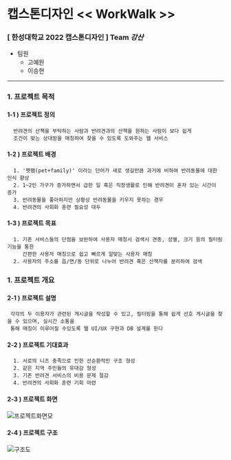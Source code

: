 # 캡스톤디자인 << WorkWalk >>

### [ 한성대학교 2022 캡스톤디자인 ] Team _강산_<br/>


- 팀원
  - 고예원
  - 이승현

---

### 1. 프로젝트 목적
  #### 1-1 ) 프로젝트 정의
```
  반려견의 산책을 부탁하는 사람과 반려견과의 산책을 원하는 사람이 보다 쉽게
  조건이 맞는 상대방을 매칭하여 찾을 수 있도록 도와주는 웹 서비스
```

  #### 1-2 ) 프로젝트 배경
```
  1. '펫팸(pet+family)' 이라는 단어가 새로 생길만큼 과거에 비하여 반려동물에 대한 인식 향상
  2. 1~2인 가구가 증가하면서 급한 일 혹은 직장생활로 인해 반려견이 혼자 있는 시간이 증가
  3. 반려동물을 좋아하지만 상황상 반려동물을 키우지 못하는 경우
  4. 반려견의 사회화 훈련 필요성 대두
```

  #### 1-3 ) 프로젝트 목표
```
  1. 기존 서비스들의 단점을 보완하여 사용자 매칭시 검색시 견종, 성별, 크기 등의 필터링 기능을 통한
     간편한 사용자 매칭으로 쉽고 빠르게 알맞는 사용자 매칭
  2. 사용자의 주소를 읍/면/동 단위로 나누어 반려견 혹은 산책자를 분리하여 검색
```

 ### 1. 프로젝트 개요
  #### 2-1 ) 프로젝트 설명
  ```
   각각의 두 이용자가 관련된 게시글을 작성할 수 있고, 필터링을 통해 쉽게 선호 게시글을 찾을 수 있으며, 실시간 소통을
   통해 매칭이 이루어질 수있도록 웹 UI/UX 구현과 DB 설계를 한다
  ```
  
  
  #### 2-2 ) 프로젝트 기대효과
  ```
    1. 서로의 니즈 충족으로 인한 선순환적인 구조 형성
    2. 같은 지역 주민들의 유대감 형성
    3. 기존 반려견 서비스의 비용 문제 절감
    4. 반려견의 사회화 훈련 기회 마련
```

  #### 2-3 ) 프로젝트 화면
  ![프로젝트화면모](https://ifh.cc/g/JcMR56.jpg)
  
  #### 2-4 ) 프로젝트 구조
  ![구조도](https://ifh.cc/g/Cb46tO.png)


